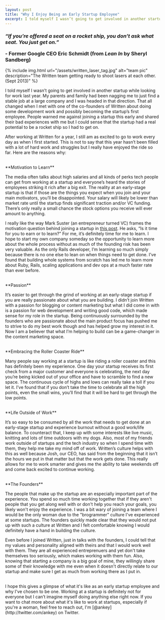 ```yaml
---
layout: post
title: "Why I Enjoy Being an Early Startup Employee"
excerpt: I told myself I wasn’t going to get involved in another startup while looking for work last year. My parents and family had been nagging me to just find a stable job at a large company and I was headed in that direction. That all changed when I met with one of the co-founders of Written about doing some development work and possibly becoming the startup’s first employee. People warned me against joining a startup this early and shared their bad experiences with me but I could sense that the startup had a real potential to be a rocket ship so I had to get on.
---
```


### *“If you’re offered a seat on a rocket ship, you don’t ask what seat. You just get on.”* <p class="caption">- Former Google CEO Eric Schmidt (from *Lean In* by Sheryl Sandberg)</p>

{% include img.html url="/assets/written_laser_tag.jpg" alt="team pic" description="The Written team getting ready to shoot lasers at each other. (Sept 2013)" %}

I told myself I wasn’t going to get involved in another startup while looking for work last year. My parents and family had been nagging me to just find a stable job at a large company and I was headed in that direction. That all changed when I met with one of the co-founders of Written about doing some development work and possibly becoming the startup’s first employee. People warned me against joining a startup this early and shared their bad experiences with me but I could sense that the startup had a real potential to be a rocket ship so I had to get on. 

After working at Written for a year, I still am as excited to go to work every day as when I first started. This is not to say that this year hasn’t been filled with a lot of hard work and struggles but I really have enjoyed the ride so far. Here are the reasons why:

<br />
**Motivation to Learn**

The media often talks about high salaries and all kinds of perks tech people can get from working at a startup and everyone’s heard the stories of employees striking it rich after a big exit. The reality at an early-stage startup is that if those are the things you expect when you join and your main motivators, you’ll be disappointed. Your salary will likely be lower than market rate until the startup finds significant traction and/or VC funding. There’s only really a small chance the stock options you receive will ever amount to anything.

I really like the way Mark Suster (an entrepreneur turned VC) frames the motivation question behind joining a startup in [this post](http://www.bothsidesofthetable.com/2009/11/04/is-it-time-for-you-to-earn-or-to-learn/). He asks, “Is it time for you to earn or to learn?” For me, it’s definitely time for me to learn. I hope to start my own company someday so the opportunity to learn more about the whole process without as much of the founding risk has been very valuable. As the only Rails developer, I’m learning so much simply because there is no one else to lean on when things need to get done. I’ve found that building whole systems from scratch has led me to learn more about Ruby, Rails, scaling applications and dev ops at a much faster rate than ever before.

<br />
**Passion**

It’s easier to get through the grind of working at an early-stage startup if you are really passionate about what you are building. I didn’t join Written with a passion for blogging or content marketing but what I did come in with is a passion for web development and writing good code, which made sense for my role in the startup. Being continuously surrounded by the founders who are passionate about the main product focus has pushed me to strive to do my best work though and has helped grow my interest in it. Now I am a believer that what I’m helping to build can be a game-changer in the content marketing space.

<br />
**Embracing the Roller Coaster Ride**

Many people say working at a startup is like riding a roller coaster and this has definitely been my experience. One day your startup receives its first check from a major customer and everyone is celebrating, the next day you’re being kicked out of your office and have to scramble to find a new space. The continuous cycle of highs and lows can really take a toll if you let it. I’ve found that if you don’t take the time to celebrate all the high points, even the small wins, you’ll find that it will be hard to get through the low points.

<br />
**Life Outside of Work**

It’s so easy to be consumed by all the work that needs to get done at an early-stage startup and experience burnout without a good work/life balance. To counteract that, I keep up with some interests like live music, knitting and lots of time outdoors with my dogs. Also, most of my friends work outside of startups and the tech industry so when I spend time with them, they help me take my mind off of work. Written’s culture helps with this as well because Josh, our CEO, has said from the beginning that it isn’t the hours we put in that matter but that the work gets done. This really allows for me to work smarter and gives me the ability to take weekends off and come back excited to continue working.

<br />
**The Founders**
		
The people that make up the startup are an especially important part of the experience. You spend so much time working together that if they aren't people that you get along well with or don't help you reach your goals, you likely won't enjoy the experience. I was a bit wary of joining a team where I would be the only woman due to the "brogrammer" culture I've experienced at some startups. The founders quickly made clear that they would not put up with such a culture at Written and I felt comfortable knowing I would definitely have a hand in building the culture.

Even before I joined Written, just in talks with the founders, I could tell that my values and personality aligned with theirs and that I would work well with them. They are all experienced entreprenuers and yet don't take themselves too seriously, which makes working with them fun. Also, knowing that starting a company is a big goal of mine, they willingly share some of their knowledge with me even when it doesn't directly relate to our startup and make sure I get as much from working there as I put in. 

<br />
I hope this gives a glimpse of what it's like as an early startup employee and why I've chosen to be one. Working at a startup is definitely not for everyone but I can’t imagine myself doing anything else right now. If you want to chat more about what it's like to work at startups, especially if you're a woman, feel free to reach out, I'm [@ankey](http://twitter.com/ankey) on Twitter. 